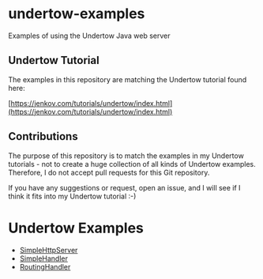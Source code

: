 # undertow-examples
Examples of using the Undertow Java web server

## Undertow Tutorial
The examples in this repository are matching the Undertow tutorial found here:

[https://jenkov.com/tutorials/undertow/index.html](https://jenkov.com/tutorials/undertow/index.html)


## Contributions
The purpose of this repository is to match the examples in my Undertow tutorials - not to create a 
huge collection of all kinds of Undertow examples. Therefore, I do not accept pull requests for this
Git repository. 

If you have any suggestions or request, open an issue, and I will see if I think it fits into my
Undertow tutorial :-)


# Undertow Examples

- [SimpleHttpServer](https://github.com/jjenkov/undertow-examples/blob/main/src/main/java/com/jenkov/undertowexamples/SimpleHttpServer.java)
- [SimpleHandler](https://github.com/jjenkov/undertow-examples/blob/main/src/main/java/com/jenkov/undertowexamples/SimpleHandler.java)
- [RoutingHandler](https://github.com/jjenkov/undertow-examples/blob/main/src/main/java/com/jenkov/undertowexamples/RoutingHandler.java)



